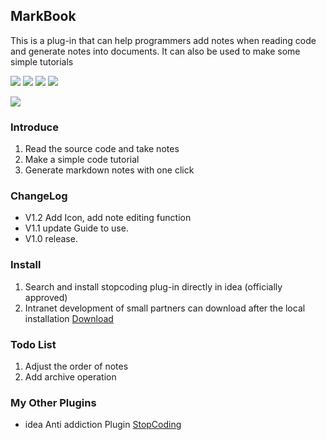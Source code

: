 ## MarkBook

This is a plug-in that can help programmers add notes when reading code and generate notes into documents. It can also be used to make some simple tutorials

![](https://img.shields.io/github/stars/jogeen/MarkBook)
![](https://img.shields.io/jetbrains/plugin/d/14156)
![](https://img.shields.io/badge/Version-V1.2-orange)
![](https://img.shields.io/github/license/jogeen/MarkBook)

![](https://raw.githubusercontent.com/jogeen/MarkBook/master/img/markbook.gif)
### Introduce
1. Read the source code and take notes
2. Make a simple code tutorial
3. Generate markdown notes with one click

### ChangeLog
- V1.2 Add Icon, add note editing function
- V1.1 update Guide to use.
- V1.0 release.

### Install
1. Search and install stopcoding plug-in directly in idea (officially approved)
2. Intranet development of small partners can download after the local installation [Download](https://plugins.jetbrains.com/files/14156/107925/MarkBook.zip?updateId=107925&pluginId=14156&family=INTELLIJ)

### Todo List
1. Adjust the order of notes
2. Add archive operation

### My Other Plugins
- idea Anti addiction Plugin [StopCoding](https://github.com/jogeen/StopCoding)